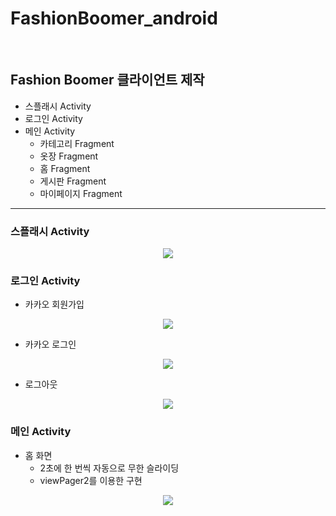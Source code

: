 # FashionBoomer_android

<br>

## Fashion Boomer 클라이언트 제작

- 스플래시 Activity
- 로그인 Activity
- 메인 Activity
    - 카테고리 Fragment
    - 옷장 Fragment
    - 홈 Fragment
    - 게시판 Fragment
    - 마이페이지 Fragment

<hr>

### 스플래시 Activity

<p align="center"><img src="https://user-images.githubusercontent.com/87688023/202463594-38a28015-b26f-42fc-9f89-40d4f420c46a.gif"></img></p>

### 로그인 Activity

- 카카오 회원가입

<p align="center"><img src="https://user-images.githubusercontent.com/87688023/202487901-2e698daa-5016-412c-a442-8311b978df6c.gif"></img></p>

- 카카오 로그인

<p align="center"><img src="https://user-images.githubusercontent.com/87688023/202487462-1903fec4-725a-4121-9ab1-f47a02216566.gif"></img></p>

- 로그아웃
  
<p align="center"><img src="https://user-images.githubusercontent.com/87688023/202488039-fde7703e-633a-492a-8357-47bffa50500c.gif"></img></p>

### 메인 Activity

- 홈 화면
  - 2초에 한 번씩 자동으로 무한 슬라이딩
  - viewPager2를 이용한 구현
  
<p align="center"><img src="https://user-images.githubusercontent.com/87688023/202488301-7916acc2-8cae-4512-89f0-1c76f574163f.gif"></img></p>



